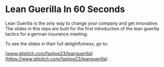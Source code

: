 # Lean Guerilla In 60 Seconds

Lean Guerilla is the only way to change your company and get innovative.
The slides in this repo are built for the first introduction of the lean guerilla tactics for a german insurance meeting.

To see the slides in their full delightfulness, go to:

[www.gitpitch.com/fastjoe23/leanguerilla](https://www.gitpitch.com/fastjoe23/leanguerilla)
